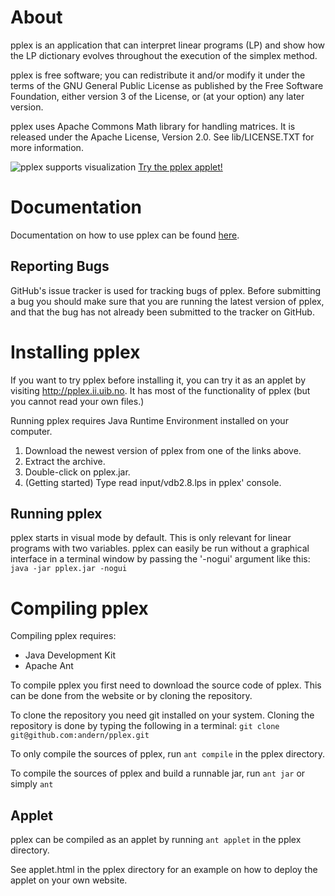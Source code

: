 # About
pplex is an application that can interpret linear programs (LP) and show
how the LP dictionary evolves throughout the execution of the simplex method.

pplex is free software; you can redistribute it and/or modify
it under the terms of the GNU General Public License as published by
the Free Software Foundation, either version 3 of the License, or
(at your option) any later version.

pplex uses Apache Commons Math library for handling matrices. It is released
under the Apache License, Version 2.0. See lib/LICENSE.TXT for more information.

![pplex supports visualization](https://raw.github.com/andern/pplex/master/doc/teaching_simplex/ex_gui3.png)
[Try the pplex applet!](http://pplex.ii.uib.no)

# Documentation
Documentation on how to use pplex can be found [here](https://raw.github.com/andern/pplex/master/doc/pplex_intro.pdf).

## Reporting Bugs
GitHub's issue tracker is used for tracking bugs of pplex. Before submitting a
bug you should make sure that you are running the latest version of pplex, and
that the bug has not already been submitted to the tracker on GitHub.

# Installing pplex
If you want to try pplex before installing it, you can try it as an applet by
visiting http://pplex.ii.uib.no. It has most of the functionality
of pplex (but you cannot read your own files.)

Running pplex requires Java Runtime Environment installed on your computer.

1. Download the newest version of pplex from one of the links above.
2. Extract the archive.
3. Double-click on pplex.jar.
4. (Getting started) Type read input/vdb2.8.lps in pplex' console.

## Running pplex
pplex starts in visual mode by default. This is only relevant for linear
programs with two variables. pplex can easily be run without a graphical
interface in a terminal window by passing the '-nogui' argument like this:
  `java -jar pplex.jar -nogui`

# Compiling pplex
Compiling pplex requires:
* Java Development Kit
* Apache Ant

To compile pplex you first need to download the source code of pplex. This
can be done from the website or by cloning the repository.

To clone the repository you need git installed on your system. Cloning
the repository is done by typing the following in a terminal:
  `git clone git@github.com:andern/pplex.git`

To only compile the sources of pplex, run
  `ant compile`
in the pplex directory.

To compile the sources of pplex and build a runnable jar, run
  `ant jar`
  or simply
  `ant`

## Applet
pplex can be compiled as an applet by running
  `ant applet`
in the pplex directory.

See applet.html in the pplex directory for an example
on how to deploy the applet on your own website.
